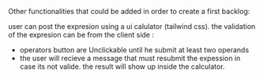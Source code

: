 Other functionalities that could be added in order to create a first backlog:

user can post the expresion using a ui calulator (tailwind css).
the validation of the expresion can be from the client side : 
  - operators button are Unclickable until he submit at least two operands
  - the user will recieve a message that must resubmit the expession in case its not valide.
the result will show up inside the calculator.
